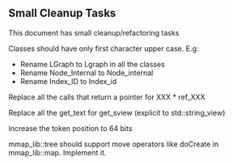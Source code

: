
## Small Cleanup Tasks

This document has small cleanup/refactoring tasks


Classes should have only first character upper case. E.g:

* Rename LGraph to Lgraph in all the classes
* Rename Node_Internal to Node_internal
* Rename Index_ID to Index_id

Replace all the calls that return a pointer for XXX * ref_XXX

Replace all the get_text for get_sview (explicit to std::string_view)

Increase the token position to 64 bits

mmap_lib::tree should support move operators like doCreate in mmap_lib::map. Implement it.
